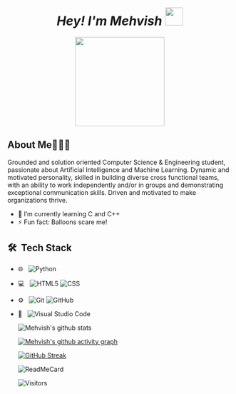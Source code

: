 <h1 align="center"><i>Hey! I'm Mehvish </i><img src="https://raw.githubusercontent.com/aemmadi/aemmadi/master/wave.gif" width="40px"></h1> 

<p align="center"> <img src="https://octodex.github.com/images/daftpunktocat-guy.gif" height="200px" width="200px"></p>

## About Me👩‍🎓👋

Grounded and solution oriented Computer Science & Engineering student, passionate about Artificial Intelligence and Machine Learning. Dynamic and motivated personality, skilled in building diverse cross functional teams, with an ability to work independently and/or in groups and demonstrating exceptional communication skills. Driven and motivated to make organizations thrive.

- 🌱 I’m currently learning C and C++
- ⚡ Fun fact: Balloons scare me!

## 🛠 &nbsp;Tech Stack

- 🌐 &nbsp;
![Python](https://img.shields.io/badge/-Python-333333?style=flat&logo=python)

- 💻 &nbsp;
![HTML5](https://img.shields.io/badge/-HTML5-333333?style=flat&logo=HTML5)
![CSS](https://img.shields.io/badge/-CSS-333333?style=flat&logo=CSS3&logoColor=1572B6)

- ⚙️ &nbsp;
  ![Git](https://img.shields.io/badge/-Git-333333?style=flat&logo=git)
  ![GitHub](https://img.shields.io/badge/-GitHub-333333?style=flat&logo=github)
  
- 🔧 &nbsp;
  ![Visual Studio Code](https://img.shields.io/badge/-Visual%20Studio%20Code-333333?style=flat&logo=visual-studio-code&logoColor=007ACC)
  
  ![Mehvish's github stats](https://github-readme-stats.vercel.app/api/?username=mehvishahmed&theme=prussian&show_icons=true&count_private=true)
    
  [![Mehvish's github activity graph](https://activity-graph.herokuapp.com/graph?username=mehvishahmed&theme=xcode)](https://git.io/mehvishahmed)
    
  [![GitHub Streak](http://github-readme-streak-stats.herokuapp.com?user=mehvishahmed&theme=prussian&hide_border=true)](https://git.io/streak-stats)
  
  ![ReadMeCard](https://github-readme-stats.vercel.app/api/pin/?username=mehvishahmed&repo=mehvishahmed)
  
  ![Visitors](https://visitor-badge.laobi.icu/badge?page_id=mehvishahmed.mehvishahmed)
